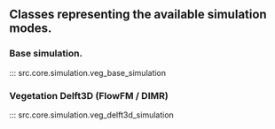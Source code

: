 ## Classes representing the available simulation modes.

### Base simulation.
::: src.core.simulation.veg_base_simulation

### Vegetation Delft3D (FlowFM / DIMR)
::: src.core.simulation.veg_delft3d_simulation
